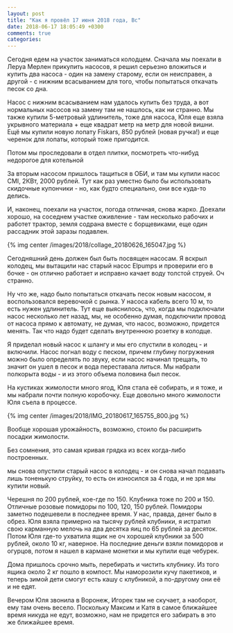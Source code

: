 ```yaml
---
layout: post
title: "Как я провёл 17 июня 2018 года, Вс"
date: 2018-06-17 18:05:49 +0300
comments: true
categories: 
---
```

Сегодня едем на участок заниматься колодцем. Сначала мы поехали в Леруа Мерлен прикупить насосов, я решил серьезно вложиться и купить два насоса - один на замену старому, если он неисправен, а другой - с нижним всасыванием для того, чтобы попытаться откачать песок со дна.

Насос с нижним всасыванием нам удалось купить без труда, а вот нормальных насосов на замену там не нашлось, как ни странно. Мы также купили 5-метровый удлинитель, тоже для насоса, Юля еще взяла укрывного материала + еще квадрат метр на метр для новой вишни. Ещё мы купили новую лопату Fiskars, 850 рублей (новая ручка!) и еще черенок для лопаты, который тоже пригодится. 

Потом мы проследовали в отдел плитки, посмотреть что-нибуд недорогое для котельной


За вторым насосом пришлось тащиться в ОБИ, и там мы купили насос CMI, 2КВт, 2000 рублей. Тут как раз уместно было бы использовать скидочные купончики - но, как будто специально, они все куда-то делись.

И, наконец, поехали на участок, погода отличная, снова жарко. Доехали хорошо, на соседнем участке оживление - там несколько рабочих и работет трактор, земля содрана вместе с борщевиками, еще один рассадник этой заразы подавлен.

{% img center /images/2018/collage_20180626_165047.jpg %}

Сегодняшний день должен был быть посвящен насосам. Я вскрыл колодец, мы вытащили нас старый насос Elpumps и проверили его в бочке - он отлично работает и исправно качает воду толстой струей. Оч странно.

Ну что же, надо было попытаться откачать песок новым насосом, я воспользовался веревочкой с рынка. У насоса кабель всего 10 м, то есть нужен удлинитель. Тут еще выяснилось, что, когда мы подключали насос несколько лет назад, мы, не особенно думая, подключили провод от насоса прямо к автомату, не думая, что насос, возможно, придется менять. Так что надо будет сделать внутреннюю розетку в колодце.

Я приделал новый насос к шлангу и мы его спустили в колодец - и включили. Насос погнал воду с песком, причем глубину погружения можно было определять по звуку, если насос начинал трещать, то значит он ушел в песок и вода переставала литься. Мы набрали полкорыта воды - и из этого объема половина был песок.



На кустиках жимолости много ягод, Юля стала её собирать, и я тоже, и мы набрали почти полную коробочку. Еще довольно много жимолости Юля съела в процессе.

{% img center /images/2018/IMG_20180617_165755_800.jpg %}

Вообще хорошая урожайность, возможно, стоило бы расширить посадки жимолости.


Без сомнения, это самая кривая грядка из всех когда-либо построенных.


мы снова опустили старый насос в колодец - и он снова начал подавать лишь тоненькую струйку, то есть он износился за 4 года, и не зря мы купили новый.




Черешня по 200 рублей, кое-где по 150. Клубника тоже по 200 и 150. Отличные розовые помидоры по 100, 120, 150 рублей. Помидоры заметно подешевели в последнее время. У нас, правда, денег было в обрез. Юля взяла примерно на тысячу рублей клубники, я истратил свою карманную мелочь на два десятка яиц по 65 рублей за десяток. Потом Юля где-то ухватила ящик не оч хорошей клубники за 500 рублей, около 10 кг, наверное. На последние деньги взяли помидоров и огурцов, потом я нашел в кармане монетки и мы купили еще чебурек. 

Дома пришлось срочно мыть, перебирать и чистить клубнику. Из того ящика около 2 кг пошло в компост. Мы наморозили кучу пакетиков, и теперь зимой дети смогут есть кашу с клубникой, а по-другому они её и не едят.

Вечером Юля звонила в Воронеж, Игорек там не скучает, а наоборот, ему там очень весело. Поскольку Максим и Катя в самое ближайшее время никуда не едут, возможно, нам не придется его забирать в это же ближайшее время.